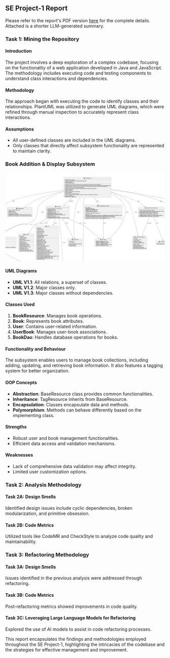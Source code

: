 ## SE Project-1 Report

Please refer to the report's PDF version [here](https://github.com/FlightVin/few-software-engineering-projects/blob/main/project-1/SE%20Project-1%20Report.pdf) for the complete details. Attached is a shorter LLM-generated summary.

### Task 1: Mining the Repository

#### Introduction
The project involves a deep exploration of a complex codebase, focusing on the functionality of a web application developed in Java and JavaScript. The methodology includes executing code and testing components to understand class interactions and dependencies.

#### Methodology
The approach began with executing the code to identify classes and their relationships. PlantUML was utilized to generate UML diagrams, which were refined through manual inspection to accurately represent class interactions.

#### Assumptions
- All user-defined classes are included in the UML diagrams.
- Only classes that directly affect subsystem functionality are represented to maintain clarity.

### Book Addition & Display Subsystem

![UML Diagram from Projet 1](../images/project-1.png)

#### UML Diagrams
- **UML V1.1**: All relations, a superset of classes.
- **UML V1.2**: Major classes only.
- **UML V1.3**: Major classes without dependencies.

#### Classes Used
1. **BookResource**: Manages book operations.
2. **Book**: Represents book attributes.
3. **User**: Contains user-related information.
4. **UserBook**: Manages user-book associations.
5. **BookDao**: Handles database operations for books.

#### Functionality and Behaviour
The subsystem enables users to manage book collections, including adding, updating, and retrieving book information. It also features a tagging system for better organization.

#### OOP Concepts
- **Abstraction**: BaseResource class provides common functionalities.
- **Inheritance**: TagResource inherits from BaseResource.
- **Encapsulation**: Classes encapsulate data and methods.
- **Polymorphism**: Methods can behave differently based on the implementing class.

#### Strengths
- Robust user and book management functionalities.
- Efficient data access and validation mechanisms.

#### Weaknesses
- Lack of comprehensive data validation may affect integrity.
- Limited user customization options.

### Task 2: Analysis Methodology

#### Task 2A: Design Smells
Identified design issues include cyclic dependencies, broken modularization, and primitive obsession.

#### Task 2B: Code Metrics
Utilized tools like CodeMR and CheckStyle to analyze code quality and maintainability.

### Task 3: Refactoring Methodology

#### Task 3A: Design Smells
Issues identified in the previous analysis were addressed through refactoring.

#### Task 3B: Code Metrics
Post-refactoring metrics showed improvements in code quality.

#### Task 3C: Leveraging Large Language Models for Refactoring
Explored the use of AI models to assist in code refactoring processes.

This report encapsulates the findings and methodologies employed throughout the SE Project-1, highlighting the intricacies of the codebase and the strategies for effective management and improvement.

